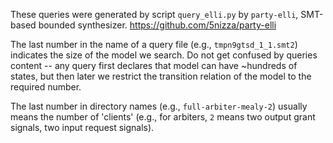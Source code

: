 These queries were generated by script `query_elli.py` by `party-elli`, SMT-based bounded synthesizer.
https://github.com/5nizza/party-elli

The last number in the name of a query file (e.g., `tmpn9gtsd_1_1.smt2`)
indicates the size of the model we search.
Do not get confused by queries content -- any query first declares that model can have ~hundreds of states, but then later we restrict the transition relation of the model to the required number.

The last number in directory names (e.g., `full-arbiter-mealy-2`) usually means the number of 'clients' (e.g., for arbiters, `2` means two output grant signals, two input request signals).
